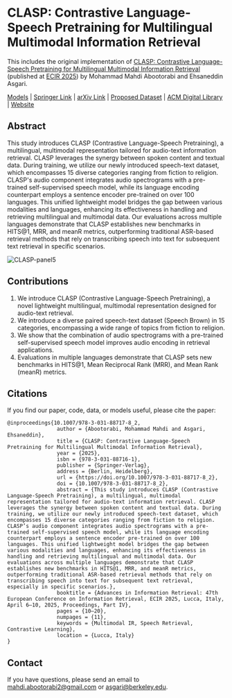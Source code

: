 # CLASP: Contrastive Language-Speech Pretraining for Multilingual Multimodal Information Retrieval

This includes the original implementation of [CLASP: Contrastive Language-Speech Pretraining for Multilingual Multimodal Information Retrieval](https://arxiv.org/abs/2412.13071) (published at [ECIR 2025](https://link.springer.com/chapter/10.1007/978-3-031-88717-8_2)) by Mohammad Mahdi Abootorabi and Ehsaneddin Asgari.

[Models](https://huggingface.co/llm-lab/CLASP) | [Springer Link](https://link.springer.com/chapter/10.1007/978-3-031-88717-8_2) | [arXiv Link](https://arxiv.org/abs/2412.13071v1) | [Proposed Dataset](https://huggingface.co/datasets/llm-lab/SpeechBrown)  | [ACM Digital Library](https://dl.acm.org/doi/10.1007/978-3-031-88717-8_2) | [Website](https://clasp1.github.io/)

## Abstract
This study introduces CLASP (Contrastive Language-Speech Pretraining), a multilingual, multimodal representation tailored for audio-text information retrieval. CLASP leverages the synergy between spoken content and textual data. During training, we utilize our newly introduced speech-text dataset, which encompasses 15 diverse categories ranging from fiction to religion. CLASP's audio component integrates audio spectrograms with a pre-trained self-supervised speech model, while its language encoding counterpart employs a sentence encoder pre-trained on over 100 languages. This unified lightweight model bridges the gap between various modalities and languages, enhancing its effectiveness in handling and retrieving multilingual and multimodal data. Our evaluations across multiple languages demonstrate that CLASP establishes new benchmarks in HITS@1, MRR, and meanR metrics, outperforming traditional ASR-based retrieval methods that rely on transcribing speech into text for subsequent text retrieval in specific scenarios.

![CLASP-panel5](https://github.com/user-attachments/assets/472c5a52-29dd-4c59-af65-22a43fadc47e)


## Contributions
1. We introduce CLASP (Contrastive Language-Speech Pretraining), a novel lightweight multilingual, multimodal representation designed for audio-text retrieval.
2. We introduce a diverse paired speech-text dataset (Speech Brown) in 15 categories, encompassing a wide range of topics from fiction to religion.
3. We show that the combination of audio spectrograms with a pre-trained self-supervised speech model improves audio encoding in retrieval applications.
4. Evaluations in multiple languages demonstrate that CLASP sets new benchmarks in HITS@1, Mean Reciprocal Rank (MRR), and Mean Rank (meanR) metrics.

## Citations
If you find our paper, code, data, or models useful, please cite the paper:
```
@inproceedings{10.1007/978-3-031-88717-8_2,
                author = {Abootorabi, Mohammad Mahdi and Asgari, Ehsaneddin},
                title = {CLASP: Contrastive Language-Speech Pretraining for Multilingual Multimodal Information Retrieval},
                year = {2025},
                isbn = {978-3-031-88716-1},
                publisher = {Springer-Verlag},
                address = {Berlin, Heidelberg},
                url = {https://doi.org/10.1007/978-3-031-88717-8_2},
                doi = {10.1007/978-3-031-88717-8_2},
                abstract = {This study introduces CLASP (Contrastive Language-Speech Pretraining), a multilingual, multimodal representation tailored for audio-text information retrieval. CLASP leverages the synergy between spoken content and textual data. During training, we utilize our newly introduced speech-text dataset, which encompasses 15 diverse categories ranging from fiction to religion. CLASP’s audio component integrates audio spectrograms with a pre-trained self-supervised speech model, while its language encoding counterpart employs a sentence encoder pre-trained on over 100 languages. This unified lightweight model bridges the gap between various modalities and languages, enhancing its effectiveness in handling and retrieving multilingual and multimodal data. Our evaluations across multiple languages demonstrate that CLASP establishes new benchmarks in HITS@1, MRR, and meanR metrics, outperforming traditional ASR-based retrieval methods that rely on transcribing speech into text for subsequent text retrieval, especially in specific scenarios.},
                booktitle = {Advances in Information Retrieval: 47th European Conference on Information Retrieval, ECIR 2025, Lucca, Italy, April 6–10, 2025, Proceedings, Part IV},
                pages = {10–20},
                numpages = {11},
                keywords = {Multimodal IR, Speech Retrieval, Contrastive Learning},
                location = {Lucca, Italy}
}
```

## Contact
If you have questions, please send an email to mahdi.abootorabi2@gmail.com or asgari@berkeley.edu.
